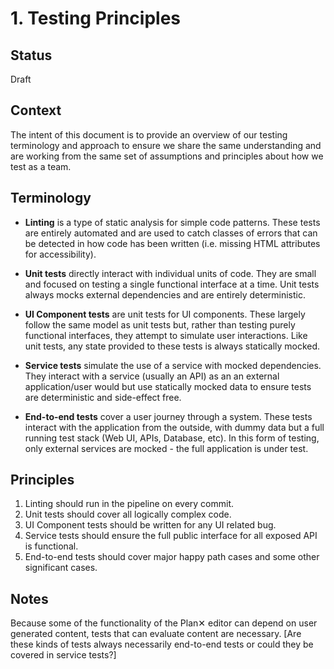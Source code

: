 # 1. Testing Principles

## Status

Draft

## Context

The intent of this document is to provide an overview of our testing terminology and approach to ensure we share the same understanding and are working from the same set of assumptions and principles about how we test as a team.

## Terminology

  * **Linting** is a type of static analysis for simple code patterns. These tests are entirely automated and are used to catch classes of errors that can be detected in how code has been written (i.e. missing HTML attributes for accessibility).

  * **Unit tests** directly interact with individual units of code. They are small and focused on testing a single functional interface at a time. Unit tests always mocks external dependencies and are entirely deterministic.

  * **UI Component tests** are unit tests for UI components. These largely follow the same model as unit tests but, rather than testing purely functional interfaces, they attempt to simulate user interactions. Like unit tests, any state provided to these tests is always statically mocked.

  * **Service tests** simulate the use of a service with mocked dependencies. They interact with a service (usually an API) as an an external application/user would but use statically mocked data to ensure tests are deterministic and side-effect free.

  * **End-to-end tests** cover a user journey through a system. These tests interact with the application from the outside, with dummy data but a full running test stack (Web UI, APIs, Database, etc). In this form of testing, only external services are mocked - the full application is under test.


## Principles

1. Linting should run in the pipeline on every commit.
1. Unit tests should cover all logically complex code.
1. UI Component tests should be written for any UI related bug.
1. Service tests should ensure the full public interface for all exposed API is functional.
1. End-to-end tests should cover major happy path cases and some other significant cases.

## Notes

Because some of the functionality of the Plan✕ editor can depend on user generated content, tests that can evaluate content are necessary. [Are these kinds of tests always necessarily end-to-end tests or could they be covered in service tests?]
